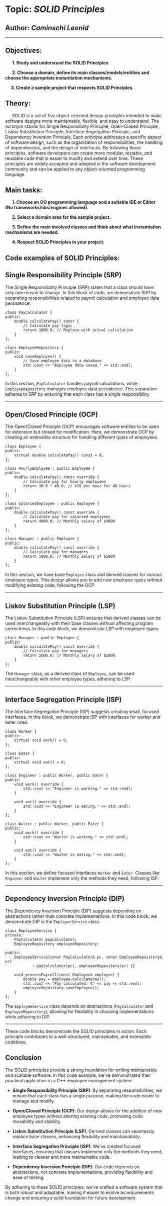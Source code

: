 # Topic: *SOLID Principles*
## Author: *Caminschi Leonid*
------
## Objectives:
&ensp; &ensp; __1. Study and understand the SOLID Principles.__

&ensp; &ensp; __2. Choose a domain, define its main classes/models/entities and choose the appropriate instantiation mechanisms.__

&ensp; &ensp;__3. Create a sample project that respects SOLID Principles.__

## Theory:
&ensp; &ensp; SOLID is a set of five object-oriented design principles intended to make software designs more maintainable, flexible, and easy to understand. The acronym stands for Single Responsibility Principle, Open-Closed Principle, Liskov Substitution Principle, Interface Segregation Principle, and Dependency Inversion Principle. Each principle addresses a specific aspect of software design, such as the organization of responsibilities, the handling of dependencies, and the design of interfaces. By following these principles, software developers can create more modular, testable, and reusable code that is easier to modify and extend over time. These principles are widely accepted and adopted in the software development community and can be applied to any object-oriented programming language.
   
## Main tasks:
&ensp; &ensp; __1. Choose an OO programming language and a suitable IDE or Editor (No frameworks/libs/engines allowed).__

&ensp; &ensp; __2. Select a domain area for the sample project.__

&ensp; &ensp; __3. Define the main involved classes and think about what instantiation mechanisms are needed.__

&ensp; &ensp; __4. Respect SOLID Principles in your project.__

## Code examples of SOLID Principles:

## Single Responsibility Principle (SRP)

The Single Responsibility Principle (SRP) states that a class should have only one reason to change. In this block of code, we demonstrate SRP by separating responsibilities related to payroll calculation and employee data persistence.

```
class PayCalculator {
public:
    double calculatePay() const {
        // Calculate pay logic
        return 1000.0; // Replace with actual calculation
    }
};

class EmployeeRepository {
public:
    void saveEmployee() {
        // Save employee data to a database
        std::cout << "Employee data saved." << std::endl;
    }
};
```

In this section, `PayCalculator` handles payroll calculations, while `EmployeeRepository` manages employee data persistence. This separation adheres to SRP by ensuring that each class has a single responsibility.

---

## Open/Closed Principle (OCP)

The Open/Closed Principle (OCP) encourages software entities to be open for extension but closed for modification. Here, we demonstrate OCP by creating an extensible structure for handling different types of employees.

```
class Employee {
public:
    virtual double calculatePay() const = 0;
};

class HourlyEmployee : public Employee {
public:
    double calculatePay() const override {
        // Calculate pay for hourly employees
        return 10.0 * 40.0; // $10 per hour for 40 hours
    }
};

class SalariedEmployee : public Employee {
public:
    double calculatePay() const override {
        // Calculate pay for salaried employees
        return 4000.0; // Monthly salary of $4000
    }
};

class Manager : public Employee {
public:
    double calculatePay() const override {
        // Calculate pay for managers
        return 5000.0; // Monthly salary of $5000
    }
};
```

In this section, we have base `Employee` class and derived classes for various employee types. This design allows you to add new employee types without modifying existing code, following the OCP.

---

## Liskov Substitution Principle (LSP)

The Liskov Substitution Principle (LSP) ensures that derived classes can be used interchangeably with their base classes without affecting program correctness. In this code block, we demonstrate LSP with employee types.

```
class Manager : public Employee {
public:
    double calculatePay() const override {
        // Calculate pay for managers
        return 5000.0; // Monthly salary of $5000
    }
};
```

The `Manager` class, as a derived class of `Employee`, can be used interchangeably with other employee types, adhering to LSP.

---

## Interface Segregation Principle (ISP)

The Interface Segregation Principle (ISP) suggests creating small, focused interfaces. In this block, we demonstrate ISP with interfaces for worker and eater roles.

```
class Worker {
public:
    virtual void work() = 0;
};

class Eater {
public:
    virtual void eat() = 0;
};

class Engineer : public Worker, public Eater {
public:
    void work() override {
        std::cout << "Engineer is working." << std::endl;
    }

    void eat() override {
        std::cout << "Engineer is eating." << std::endl;
    }
};

class Waiter : public Worker, public Eater {
public:
    void work() override {
        std::cout << "Waiter is working." << std::endl;
    }

    void eat() override {
        std::cout << "Waiter is eating." << std::endl;
    }
};
```

In this section, we define focused interfaces `Worker` and `Eater`. Classes like `Engineer` and `Waiter` implement only the methods they need, following ISP.

---

## Dependency Inversion Principle (DIP)

The Dependency Inversion Principle (DIP) suggests depending on abstractions rather than concrete implementations. In this code block, we demonstrate DIP in the `EmployeeService` class.

```
class EmployeeService {
private:
    PayCalculator payCalculator;
    EmployeeRepository employeeRepository;

public:
    EmployeeService(const PayCalculator& pc, const EmployeeRepository& er)
            : payCalculator(pc), employeeRepository(er) {}

    void processPayroll(const Employee& employee) {
        double pay = employee.calculatePay();
        std::cout << "Pay calculated: $" << pay << std::endl;
        employeeRepository.saveEmployee();
    }
};
```

The `EmployeeService` class depends on abstractions (`PayCalculator` and `EmployeeRepository`), allowing for flexibility in choosing implementations while adhering to DIP.

---

These code blocks demonstrate the SOLID principles in action. Each principle contributes to a well-structured, maintainable, and extensible codebase.

## Conclusion

The SOLID principles provide a strong foundation for writing maintainable and scalable software. In this code example, we've demonstrated their practical application in a C++ employee management system:

- **Single Responsibility Principle (SRP)**: By separating responsibilities, we ensure that each class has a single purpose, making the code easier to manage and modify.

- **Open/Closed Principle (OCP)**: Our design allows for the addition of new employee types without altering existing code, promoting code reusability and stability.

- **Liskov Substitution Principle (LSP)**: Derived classes can seamlessly replace base classes, enhancing flexibility and maintainability.

- **Interface Segregation Principle (ISP)**: We've created focused interfaces, ensuring that classes implement only the methods they need, leading to cleaner and more maintainable code.

- **Dependency Inversion Principle (DIP)**: Our code depends on abstractions, not concrete implementations, providing flexibility and ease of testing.

By adhering to these SOLID principles, we've crafted a software system that is both robust and adaptable, making it easier to evolve as requirements change and ensuring a solid foundation for future development.
